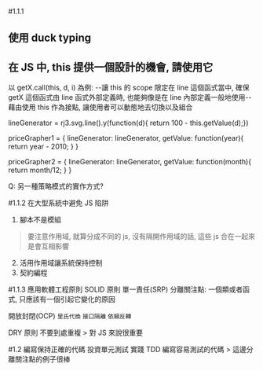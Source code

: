 #1.1.1
## 使用 duck typing

## 在 JS 中, this 提供一個設計的機會, 請使用它
 以 getX.call(this, d, i) 為例:
 --讓 this 的 scope 限定在 line 這個函式當中, 確保 getX 這個函式由 line 函式外部定義時, 也能夠像是在 line 內部定義一般地使用--
藉由使用 this 作為接點, 讓使用者可以動態地去切換以及組合

lineGenerator = rj3.svg.line().y(function(d){ return 100 - this.getValue(d);})

priceGrapher1 = {
    lineGenerator: lineGenerator,
    getValue: function(year){
        return year - 2010;
    }
}

priceGrapher2 = {
    lineGenerator: lineGenerator,
    getValue: function(month){
        return month/12;
    }
}

Q: 另一種策略模式的實作方式?

#1.1.2 在大型系統中避免 JS 陷阱
1. 腳本不是模組
>  要注意作用域, 就算分成不同的 js, 沒有隔開作用域的話, 這些 js 合在一起來是會互相影響

2. 活用作用域讓系統保持控制
3. 契約編程

#1.1.3 應用軟體工程原則
SOLID 原則
單一責任(SRP)
分離關注點: 一個類或者函式, 只應該有一個引起它變化的原因

開放封閉(OCP)
`里氏代換`
`接口隔離`
`依賴反轉`

DRY 原則
不要到處重複 > 對 JS 來說很重要

#1.2 編寫保持正確的代碼
投資單元測試
實踐 TDD
編寫容易測試的代碼 > 這邊分離關注點的例子很棒






